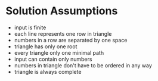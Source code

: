 # Solution Assumptions

- input is finite
- each line represents one row in triangle
- numbers in a row are separated by one space
- triangle has only one root
- every triangle only one minimal path
- input can contain only numbers
- numbers in triangle don't have to be ordered in any way
- triangle is always complete
